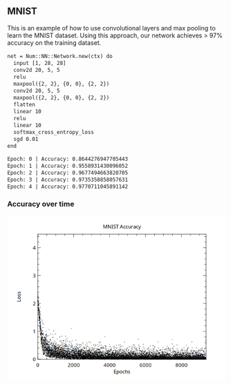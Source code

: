 ## MNIST

This is an example of how to use convolutional layers
and max pooling to learn the MNIST dataset.  Using this approach,
our network achieves > 97% accuracy on the training dataset.

```crystal
net = Num::NN::Network.new(ctx) do
  input [1, 28, 28]
  conv2d 20, 5, 5
  relu
  maxpool({2, 2}, {0, 0}, {2, 2})
  conv2d 20, 5, 5
  maxpool({2, 2}, {0, 0}, {2, 2})
  flatten
  linear 10
  relu
  linear 10
  softmax_cross_entropy_loss
  sgd 0.01
end
```

```
Epoch: 0 | Accuracy: 0.8644276947705443
Epoch: 1 | Accuracy: 0.9558931430096052
Epoch: 2 | Accuracy: 0.9677494663820705
Epoch: 3 | Accuracy: 0.9735358858057631
Epoch: 4 | Accuracy: 0.9770711045891142
```

### Accuracy over time

![mnist](mnist.png)
